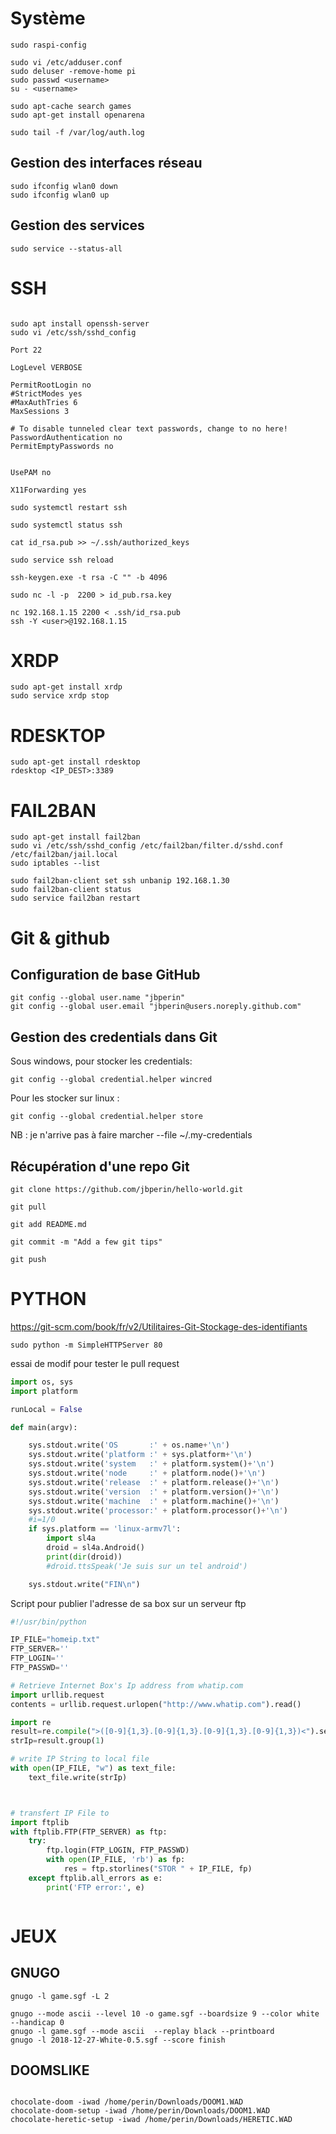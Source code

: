 

# Système


```
sudo raspi-config
```


```
sudo vi /etc/adduser.conf 
sudo deluser -remove-home pi
sudo passwd <username>
su - <username>
```

```
sudo apt-cache search games
sudo apt-get install openarena
```


```
sudo tail -f /var/log/auth.log
```

## Gestion des interfaces réseau

```
sudo ifconfig wlan0 down
sudo ifconfig wlan0 up
```
## Gestion des services

```
sudo service --status-all
```


# SSH



```

sudo apt install openssh-server
sudo vi /etc/ssh/sshd_config
```

```
Port 22

LogLevel VERBOSE

PermitRootLogin no
#StrictModes yes
#MaxAuthTries 6
MaxSessions 3

# To disable tunneled clear text passwords, change to no here!
PasswordAuthentication no
PermitEmptyPasswords no


UsePAM no

X11Forwarding yes

```



```
sudo systemctl restart ssh

sudo systemctl status ssh

cat id_rsa.pub >> ~/.ssh/authorized_keys

sudo service ssh reload
```


```
ssh-keygen.exe -t rsa -C "" -b 4096 
```
```
sudo nc -l -p  2200 > id_pub.rsa.key

nc 192.168.1.15 2200 < .ssh/id_rsa.pub
ssh -Y <user>@192.168.1.15
```



# XRDP

```
sudo apt-get install xrdp
sudo service xrdp stop
```

# RDESKTOP

```
sudo apt-get install rdesktop
rdesktop <IP_DEST>:3389
```


# FAIL2BAN

```
sudo apt-get install fail2ban
sudo vi /etc/ssh/sshd_config /etc/fail2ban/filter.d/sshd.conf /etc/fail2ban/jail.local
sudo iptables --list

sudo fail2ban-client set ssh unbanip 192.168.1.30
sudo fail2ban-client status
sudo service fail2ban restart

```


# Git &  github

## Configuration de base GitHub
```
git config --global user.name "jbperin"
git config --global user.email "jbperin@users.noreply.github.com"
```

## Gestion des credentials dans Git

Sous windows, pour stocker les credentials:
```
git config --global credential.helper wincred
```
Pour les stocker sur linux :
```
git config --global credential.helper store 
```
NB : je n'arrive pas à faire marcher --file ~/.my-credentials


## Récupération d'une repo Git

```
git clone https://github.com/jbperin/hello-world.git

git pull

git add README.md

git commit -m "Add a few git tips"

git push
```

# PYTHON

https://git-scm.com/book/fr/v2/Utilitaires-Git-Stockage-des-identifiants

```
sudo python -m SimpleHTTPServer 80
```

essai de modif pour tester le pull request


```python 
import os, sys
import platform

runLocal = False

def main(argv):

    sys.stdout.write('OS       :' + os.name+'\n')
    sys.stdout.write('platform :' + sys.platform+'\n')
    sys.stdout.write('system   :' + platform.system()+'\n')
    sys.stdout.write('node     :' + platform.node()+'\n')
    sys.stdout.write('release  :' + platform.release()+'\n')
    sys.stdout.write('version  :' + platform.version()+'\n')
    sys.stdout.write('machine  :' + platform.machine()+'\n')
    sys.stdout.write('processor:' + platform.processor()+'\n')
    #i=1/0
    if sys.platform == 'linux-armv7l':
        import sl4a
        droid = sl4a.Android()
        print(dir(droid))
        #droid.ttsSpeak('Je suis sur un tel android')

    sys.stdout.write("FIN\n")
```
Script pour publier l'adresse de sa box sur un serveur ftp

```python 
#!/usr/bin/python

IP_FILE="homeip.txt"
FTP_SERVER=''
FTP_LOGIN=''
FTP_PASSWD=''

# Retrieve Internet Box's Ip address from whatip.com
import urllib.request
contents = urllib.request.urlopen("http://www.whatip.com").read()

import re
result=re.compile(">([0-9]{1,3}.[0-9]{1,3}.[0-9]{1,3}.[0-9]{1,3})<").search(str(contents))
strIp=result.group(1)

# write IP String to local file
with open(IP_FILE, "w") as text_file:
    text_file.write(strIp)



# transfert IP File to 
import ftplib 
with ftplib.FTP(FTP_SERVER) as ftp:
    try:    
        ftp.login(FTP_LOGIN, FTP_PASSWD)  
        with open(IP_FILE, 'rb') as fp:
            res = ftp.storlines("STOR " + IP_FILE, fp)
    except ftplib.all_errors as e:
        print('FTP error:', e) 



```


# JEUX

## GNUGO

```
gnugo -l game.sgf -L 2

```
```
gnugo --mode ascii --level 10 -o game.sgf --boardsize 9 --color white --handicap 0
gnugo -l game.sgf --mode ascii  --replay black --printboard
gnugo -l 2018-12-27-White-0.5.sgf --score finish
```

## DOOMSLIKE


```

chocolate-doom -iwad /home/perin/Downloads/DOOM1.WAD 
chocolate-doom-setup -iwad /home/perin/Downloads/DOOM1.WAD
chocolate-heretic-setup -iwad /home/perin/Downloads/HERETIC.WAD
```
